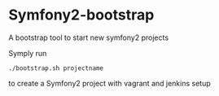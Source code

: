 Symfony2-bootstrap
==================

A bootstrap tool to start new symfony2 projects

Symply run

    ./bootstrap.sh projectname

to create a Symfony2 project with vagrant and jenkins setup
